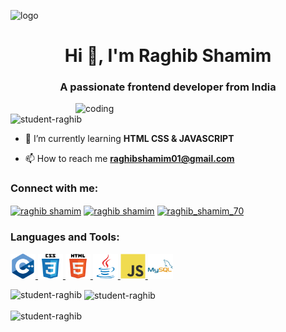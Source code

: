 ![logo](https://github.com/student-raghib/Software-Engineers-demo/blob/main/Github%20banner.png)
<h1 align="center">Hi 👋, I'm Raghib Shamim</h1>
<h3 align="center">A passionate frontend developer from India</h3>
<img align="right" alt="coding" width="400" src="https://miro.medium.com/v2/resize:fit:1360/0*7Q3yvSIv_t0ioJ-Z.gif">

<p align="left"> <img src="https://komarev.com/ghpvc/?username=student-raghib&label=Profile%20views&color=0e75b6&style=flat" alt="student-raghib" /> </p>

- 🌱 I’m currently learning **HTML CSS & JAVASCRIPT**

- 📫 How to reach me **raghibshamim01@gmail.com**

<h3 align="left">Connect with me:</h3>
<p align="left">
<a href="https://linkedin.com/in/raghib shamim" target="blank"><img align="center" src="https://raw.githubusercontent.com/rahuldkjain/github-profile-readme-generator/master/src/images/icons/Social/linked-in-alt.svg" alt="raghib shamim" height="30" width="40" /></a>
<a href="https://fb.com/raghib shamim" target="blank"><img align="center" src="https://raw.githubusercontent.com/rahuldkjain/github-profile-readme-generator/master/src/images/icons/Social/facebook.svg" alt="raghib shamim" height="30" width="40" /></a>
<a href="https://instagram.com/raghib_shamim_70" target="blank"><img align="center" src="https://raw.githubusercontent.com/rahuldkjain/github-profile-readme-generator/master/src/images/icons/Social/instagram.svg" alt="raghib_shamim_70" height="30" width="40" /></a>
</p>

<h3 align="left">Languages and Tools:</h3>
<p align="left"> <a href="https://www.w3schools.com/cpp/" target="_blank" rel="noreferrer"> <img src="https://raw.githubusercontent.com/devicons/devicon/master/icons/cplusplus/cplusplus-original.svg" alt="cplusplus" width="40" height="40"/> </a> <a href="https://www.w3schools.com/css/" target="_blank" rel="noreferrer"> <img src="https://raw.githubusercontent.com/devicons/devicon/master/icons/css3/css3-original-wordmark.svg" alt="css3" width="40" height="40"/> </a> <a href="https://www.w3.org/html/" target="_blank" rel="noreferrer"> <img src="https://raw.githubusercontent.com/devicons/devicon/master/icons/html5/html5-original-wordmark.svg" alt="html5" width="40" height="40"/> </a> <a href="https://www.java.com" target="_blank" rel="noreferrer"> <img src="https://raw.githubusercontent.com/devicons/devicon/master/icons/java/java-original.svg" alt="java" width="40" height="40"/> </a> <a href="https://developer.mozilla.org/en-US/docs/Web/JavaScript" target="_blank" rel="noreferrer"> <img src="https://raw.githubusercontent.com/devicons/devicon/master/icons/javascript/javascript-original.svg" alt="javascript" width="40" height="40"/> </a> <a href="https://www.mysql.com/" target="_blank" rel="noreferrer"> <img src="https://raw.githubusercontent.com/devicons/devicon/master/icons/mysql/mysql-original-wordmark.svg" alt="mysql" width="40" height="40"/> </a> </p>

<p><img align="left" src="https://github-readme-stats.vercel.app/api/top-langs?username=student-raghib&show_icons=true&locale=en&layout=compact" alt="student-raghib" /></p>

<p>&nbsp;<img align="center" src="https://github-readme-stats.vercel.app/api?username=student-raghib&show_icons=true&locale=en" alt="student-raghib" /></p>

<p><img align="center" src="https://github-readme-streak-stats.herokuapp.com/?user=student-raghib&" alt="student-raghib" /></p>
